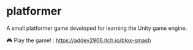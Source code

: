 # platformer
A small platformer game developed for learning the Unity game engine.

🎮 Play the game! :  https://addev2906.itch.io/blox-smash
